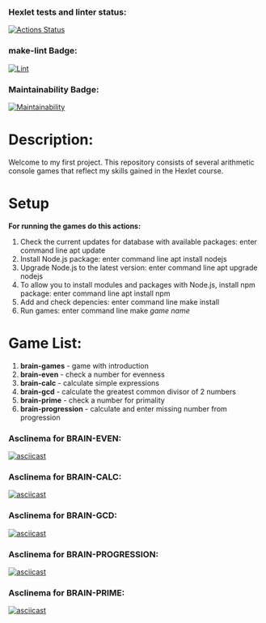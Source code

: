 ### Hexlet tests and linter status:

[![Actions Status](https://github.com/DamirFM/frontend-project-lvl1/workflows/hexlet-check/badge.svg)](https://github.com/DamirFM/frontend-project-lvl1/actions)

### make-lint Badge:

[![Lint](https://github.com/DamirFM/frontend-project-lvl1/workflows/make-lint/badge.svg)](https://github.com/DamirFM/frontend-project-lvl1/actions)

### Maintainability Badge:

[![Maintainability](https://api.codeclimate.com/v1/badges/6625d39ccf04938eabca/maintainability)](https://codeclimate.com/github/DamirFM/frontend-project-lvl1/maintainability)

# Description:

Welcome to my first project.  This repository consists of several arithmetic console games that reflect my skills gained in the Hexlet course.

# Setup

**For running the games do this actions:**

1. Check the current updates for database with available packages: enter command line apt update
2. Install Node.js package: enter command line apt install nodejs
3. Upgrade Node.js to the latest version: enter command line apt upgrade nodejs
4. To allow you to install modules and packages with Node.js, install npm package: enter command line apt install npm
5. Add and check depencies: enter command line make install
6. Run games: enter command line make *game name*


# Game List:

1. **brain-games** - game with introduction
2. **brain-even** - check a number for evenness 
3. **brain-calc** - calculate simple expressions
4. **brain-gcd** - calculate the greatest common divisor of 2 numbers
5. **brain-prime** - check a number for primality
6. **brain-progression** - calculate and enter missing number from progression


### Asclinema for BRAIN-EVEN:

[![asciicast](https://asciinema.org/a/kgf052AKFexD7QDhm1BgvVlNr.svg)](https://asciinema.org/a/kgf052AKFexD7QDhm1BgvVlNr)

### Asclinema for BRAIN-CALC:

[![asciicast](https://asciinema.org/a/VqAHrsw1nXKwrWbaNLdF9pdTs.svg)](https://asciinema.org/a/VqAHrsw1nXKwrWbaNLdF9pdTs)

### Asclinema for BRAIN-GCD:

[![asciicast](https://asciinema.org/a/cBxqswWvAX8pA0vZmmKF9gUIG.svg)](https://asciinema.org/a/cBxqswWvAX8pA0vZmmKF9gUIG)

### Asclinema for BRAIN-PROGRESSION:

[![asciicast](https://asciinema.org/a/B3mnio3QSCBvPMQ8IpJhkajLr.svg)](https://asciinema.org/a/B3mnio3QSCBvPMQ8IpJhkajLr)

### Asclinema for BRAIN-PRIME:

[![asciicast](https://asciinema.org/a/y2aj2uRJrtZQkOV747h0MBzxz.svg)](https://asciinema.org/a/y2aj2uRJrtZQkOV747h0MBzxz)



